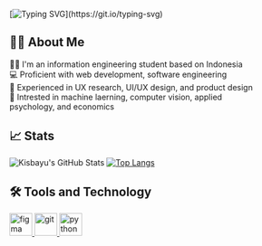 

[![Typing SVG](https://readme-typing-svg.herokuapp.com?font=Fira+Code&weight=700&size=40&duration=3500&pause=1000&color=1E88E5&vCenter=true&width=900&height=100&lines=Hello+Peeps%2C+I'm+Bayu.;Welcome+to+my+github!;%E7%9A%86%E3%81%95%E3%82%93+%E3%81%93%E3%82%93%E3%81%AB%E3%81%A1%E3%81%AF%E3%80%81%E3%83%90%E3%83%A6+%E3%81%A7%E3%81%99%E3%80%82;%E3%82%88%E3%81%86%E3%81%93%E3%81%9D%E3%80%81%E7%A7%81%E3%81%AE%E3%82%AE%E3%83%88%E3%83%8F%E3%83%96%EF%BC%81;Halo+semuanya%2C+Saya+Bayu.;Selamat+datang+di+github+saya!)](https://git.io/typing-svg)

## 🙋‍♂️ About Me
👨‍🎓 I'm an information engineering student based on Indonesia<br>
💻 Proficient with web development, software engineering<br>
💼 Experienced in UX research, UI/UX design, and product design<br>
🧐 Intrested in machine laerning, computer vision, applied<br>
psychology, and economics

## 📈 Stats
![Kisbayu's GitHub Stats](https://github-readme-stats.vercel.app/api?username=kisbayu&show_icons=true&theme=transparent)
[![Top Langs](https://github-readme-stats.vercel.app/api/top-langs/?username=kisbayu&hide=QML,html,cython&layout=compact&theme=transparent)](https://github.com/anuraghazra/github-readme-stats)

## 🛠️ Tools and Technology
<p align="left"> 
  <a href="https://www.figma.com/" target="_blank"> <img src="https://www.vectorlogo.zone/logos/figma/figma-icon.svg" alt="figma" width="40" height="40"/> </a> 
  <a href="https://git-scm.com/" target="_blank"> <img src="https://www.vectorlogo.zone/logos/git-scm/git-scm-icon.svg" alt="git" width="40" height="40"/> </a>  
  <a href="https://www.python.org" target="_blank"> <img src="https://www.vectorlogo.zone/logos/python/python-icon.svg" alt="python" width="40" height="40"/> </a> 
</p>
